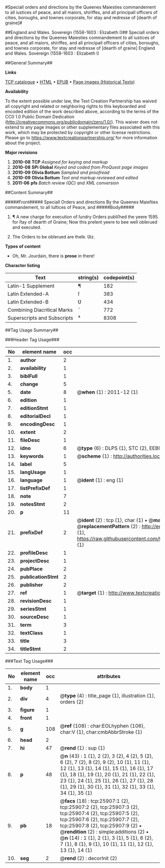 #Speciall orders and directions by the Queenes Maiesties commandement to all iustices of peace, and all maiors, shiriffes, and all principall officers of cities, boroughs, and townes corporate, for stay and redresse of [dearth of graine]#

##England and Wales. Sovereign (1558-1603 : Elizabeth I)##
Speciall orders and directions by the Queenes Maiesties commandement to all iustices of peace, and all maiors, shiriffes, and all principall officers of cities, boroughs, and townes corporate, for stay and redresse of [dearth of graine]
England and Wales. Sovereign (1558-1603 : Elizabeth I)

##General Summary##

**Links**

[TCP catalogue](http://www.ota.ox.ac.uk/tcp/)  • 
[HTML](http://tei.it.ox.ac.uk/tcp/Texts-HTML/free/A22/A22698.html)  • 
[EPUB](http://tei.it.ox.ac.uk/tcp/Texts-EPUB/free/A22/A22698.epub) • 
[Page images (Historical Texts)](https://historicaltexts.jisc.ac.uk/eebo-22922465e)

**Availability**

To the extent possible under law, the Text Creation Partnership has waived all copyright and related or neighboring rights to this keyboarded and encoded edition of the work described above, according to the terms of the CC0 1.0 Public Domain Dedication (http://creativecommons.org/publicdomain/zero/1.0/). This waiver does not extend to any page images or other supplementary files associated with this work, which may be protected by copyright or other license restrictions. Please go to https://www.textcreationpartnership.org/ for more information about the project.

**Major revisions**

1. __2010-08__ __TCP__ *Assigned for keying and markup*
1. __2010-08__ __SPi Global__ *Keyed and coded from ProQuest page images*
1. __2010-09__ __Olivia Bottum__ *Sampled and proofread*
1. __2010-09__ __Olivia Bottum__ *Text and markup reviewed and edited*
1. __2011-06__ __pfs__ *Batch review (QC) and XML conversion*

##Content Summary##

#####Front#####
Speciall Orders and directions By the Queenes Maieſties commandement, to all Iuſtices of Peace, and 
#####Body#####

1. ¶ A new charge for execution of ſundry Orders publiſhed the yeere 1595. for ſtay of dearth of Graine; Now this preſent yeere to bee well obſerued and executed.

1. The Orders to be obſerued are theſe. Ʋiz.

**Types of content**

  * Oh, Mr. Jourdain, there is **prose** in there!

**Character listing**


|Text|string(s)|codepoint(s)|
|---|---|---|
|Latin-1 Supplement|¶|182|
|Latin Extended-A|ſ|383|
|Latin Extended-B|Ʋ|434|
|Combining             Diacritical Marks|̄|772|
|Superscripts             and Subscripts|⁴|8308|

##Tag Usage Summary##

###Header Tag Usage###

|No|element name|occ|attributes|
|---|---|---|---|
|1.|__author__|2||
|2.|__availability__|1||
|3.|__biblFull__|1||
|4.|__change__|5||
|5.|__date__|8| @__when__ (1) : 2011-12 (1)|
|6.|__edition__|1||
|7.|__editionStmt__|1||
|8.|__editorialDecl__|1||
|9.|__encodingDesc__|1||
|10.|__extent__|2||
|11.|__fileDesc__|1||
|12.|__idno__|6| @__type__ (6) : DLPS (1), STC (2), EEBO-CITATION (1), OCLC (1), VID (1)|
|13.|__keywords__|1| @__scheme__ (1) : http://authorities.loc.gov/ (1)|
|14.|__label__|5||
|15.|__langUsage__|1||
|16.|__language__|1| @__ident__ (1) : eng (1)|
|17.|__listPrefixDef__|1||
|18.|__note__|7||
|19.|__notesStmt__|2||
|20.|__p__|11||
|21.|__prefixDef__|2| @__ident__ (2) : tcp (1), char (1)  •  @__matchPattern__ (2) : ([0-9\-]+):([0-9IVX]+) (1), (.+) (1)  •  @__replacementPattern__ (2) : http://eebo.chadwyck.com/downloadtiff?vid=$1&page=$2 (1), https://raw.githubusercontent.com/textcreationpartnership/Texts/master/tcpchars.xml#$1 (1)|
|22.|__profileDesc__|1||
|23.|__projectDesc__|1||
|24.|__pubPlace__|2||
|25.|__publicationStmt__|2||
|26.|__publisher__|2||
|27.|__ref__|1| @__target__ (1) : http://www.textcreationpartnership.org/docs/. (1)|
|28.|__revisionDesc__|1||
|29.|__seriesStmt__|1||
|30.|__sourceDesc__|1||
|31.|__term__|3||
|32.|__textClass__|1||
|33.|__title__|3||
|34.|__titleStmt__|2||


###Text Tag Usage###

|No|element name|occ|attributes|
|---|---|---|---|
|1.|__body__|1||
|2.|__div__|4| @__type__ (4) : title_page (1), illustration (1), orders (2)|
|3.|__figure__|1||
|4.|__front__|1||
|5.|__g__|108| @__ref__ (108) : char:EOLhyphen (106), char:V (1), char:cmbAbbrStroke (1)|
|6.|__head__|2||
|7.|__hi__|47| @__rend__ (1) : sup (1)|
|8.|__p__|48| @__n__ (43) : 1 (1), 2 (2), 3 (2), 4 (2), 5 (2), 6 (2), 7 (2), 8 (2), 9 (2), 10 (1), 11 (1), 12 (1), 13 (1), 14 (1), 15 (1), 16 (1), 17 (1), 18 (1), 19 (1), 20 (1), 21 (1), 22 (1), 23 (1), 24 (1), 25 (1), 26 (1), 27 (1), 28 (1), 29 (1), 30 (1), 31 (1), 32 (1), 33 (1), 34 (1), 35 (1)|
|9.|__pb__|18| @__facs__ (18) : tcp:25907:1 (2), tcp:25907:2 (2), tcp:25907:3 (2), tcp:25907:4 (2), tcp:25907:5 (2), tcp:25907:6 (2), tcp:25907:7 (2), tcp:25907:8 (2), tcp:25907:9 (2)  •  @__rendition__ (2) : simple:additions (2)  •  @__n__ (14) : 1 (1), 2 (1), 3 (1), 5 (1), 6 (2), 7 (1), 8 (1), 9 (1), 10 (1), 11 (1), 12 (1), 13 (1), 14 (1)|
|10.|__seg__|2| @__rend__ (2) : decorInit (2)|
